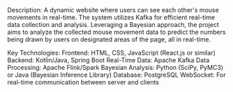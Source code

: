 
Description:
A dynamic website where users can see each other's mouse movements in real-time. The system utilizes Kafka for efficient real-time data collection and analysis. Leveraging a Bayesian approach, the project aims to analyze the collected mouse movement data to predict the numbers being drawn by users on designated areas of the page, all in real-time.

Key Technologies:
    Frontend: HTML, CSS, JavaScript (React.js or similar)
    Backend: Kotlin/Java, Spring Boot
    Real-Time Data: Apache Kafka
    Data Processing: Apache Flink/Spark
    Bayesian Analysis:
    Python (SciPy, PyMC3)
    or Java (Bayesian Inference Library)
    Database: PostgreSQL
    WebSocket: For real-time communication between server and clients